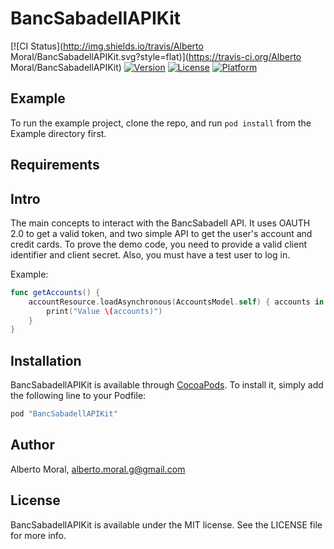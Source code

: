 # BancSabadellAPIKit

[![CI Status](http://img.shields.io/travis/Alberto Moral/BancSabadellAPIKit.svg?style=flat)](https://travis-ci.org/Alberto Moral/BancSabadellAPIKit)
[![Version](https://img.shields.io/cocoapods/v/BancSabadellAPIKit.svg?style=flat)](http://cocoapods.org/pods/BancSabadellAPIKit)
[![License](https://img.shields.io/cocoapods/l/BancSabadellAPIKit.svg?style=flat)](http://cocoapods.org/pods/BancSabadellAPIKit)
[![Platform](https://img.shields.io/cocoapods/p/BancSabadellAPIKit.svg?style=flat)](http://cocoapods.org/pods/BancSabadellAPIKit)

## Example

To run the example project, clone the repo, and run `pod install` from the Example directory first.

## Requirements

## Intro
The main concepts to interact with the BancSabadell API. It uses OAUTH 2.0 to get a valid token, and two simple API to get the user's account and credit cards.
To prove the demo code, you need to provide a valid client identifier and client secret. Also, you must have a test user to log in.

Example:

```swift
func getAccounts() {
    accountResource.loadAsynchronous(AccountsModel.self) { accounts in
        print("Value \(accounts)")
    }
}
```

## Installation

BancSabadellAPIKit is available through [CocoaPods](http://cocoapods.org). To install
it, simply add the following line to your Podfile:

```ruby
pod "BancSabadellAPIKit"
```

## Author

Alberto Moral, alberto.moral.g@gmail.com

## License

BancSabadellAPIKit is available under the MIT license. See the LICENSE file for more info.
